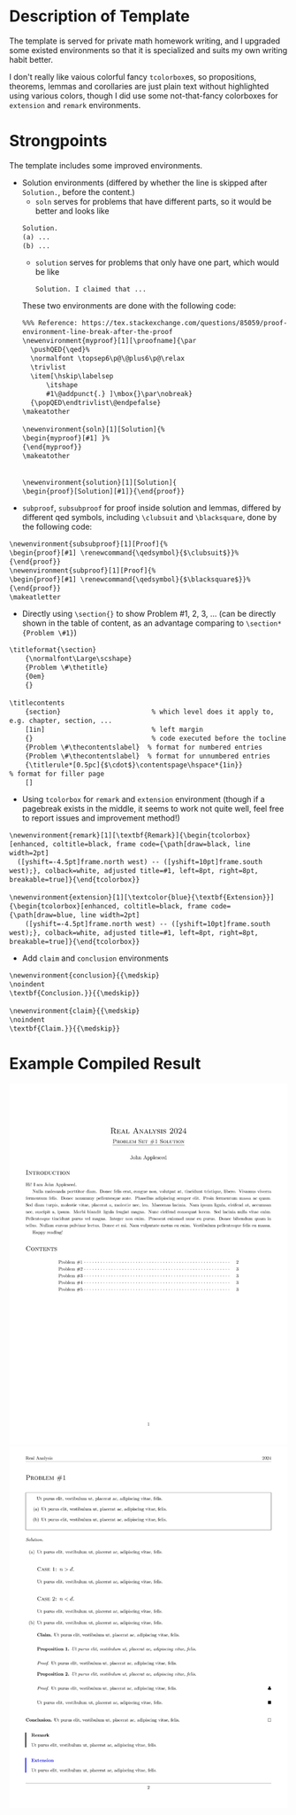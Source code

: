 # Description of Template
The template is served for private math homework writing, and I upgraded some existed environments so that it is specialized and suits my own writing habit better.

I don't really like vaious colorful fancy `tcolorbox`es, so propositions, theorems, lemmas and corollaries are just plain text without highlighted using various colors, though I did use some not-that-fancy colorboxes for `extension` and `remark` environments.

# Strongpoints
The template includes some improved environments.
- Solution environments (differed by whether the line is skipped after `Solution.`, before the content.)
  - `soln` serves for problems that have different parts, so it would be better and looks like
   ```
  Solution.
  (a) ...
  (b) ...
   ```
  - `solution` serves for problems that only have one part, which would be like
    ```
    Solution. I claimed that ...
    ```
  These two environments are done with the following code:
  ```
  %%% Reference: https://tex.stackexchange.com/questions/85059/proof-environment-line-break-after-the-proof
  \newenvironment{myproof}[1][\proofname]{\par
    \pushQED{\qed}%
    \normalfont \topsep6\p@\@plus6\p@\relax
    \trivlist
    \item[\hskip\labelsep
        \itshape
        #1\@addpunct{.} ]\mbox{}\par\nobreak}
    {\popQED\endtrivlist\@endpefalse}
  \makeatother

  \newenvironment{soln}[1][Solution]{%
  \begin{myproof}[#1] }%
  {\end{myproof}}
  \makeatother


  \newenvironment{solution}[1][Solution]{
  \begin{proof}[Solution][#1]}{\end{proof}}
  ```
- `subproof`, `subsubproof` for proof inside solution and lemmas, differed by different qed symbols, including `\clubsuit` and `\blacksquare`, done by the following code:
```
\newenvironment{subsubproof}[1][Proof]{%
\begin{proof}[#1] \renewcommand{\qedsymbol}{$\clubsuit$}}%
{\end{proof}}
\newenvironment{subproof}[1][Proof]{%
\begin{proof}[#1] \renewcommand{\qedsymbol}{$\blacksquare$}}%
{\end{proof}}
\makeatletter
```
- Directly using `\section{}` to show Problem #1, 2, 3, ... (can be directly shown in the table of content, as an advantage comparing to `\section*{Problem \#1}`)
```
\titleformat{\section}
    {\normalfont\Large\scshape}
    {Problem \#\thetitle}
    {0em}
    {}

\titlecontents
    {section}                       % which level does it apply to, e.g. chapter, section, ...
    [1in]                           % left margin
    {}                              % code executed before the tocline
    {Problem \#\thecontentslabel}  % format for numbered entries
    {Problem \#\thecontentslabel}  % format for unnumbered entries
    {\titlerule*[0.5pc]{$\cdot$}\contentspage\hspace*{1in}}                              % format for filler page
    []
```

- Using `tcolorbox` for `remark` and `extension` environment (though if a pagebreak exists in the middle, it seems to work not quite well, feel free to report issues and improvement method!)
```
\newenvironment{remark}[1][\textbf{Remark}]{\begin{tcolorbox}[enhanced, coltitle=black, frame code={\path[draw=black, line width=2pt]
  ([yshift=-4.5pt]frame.north west) -- ([yshift=10pt]frame.south west);}, colback=white, adjusted title=#1, left=8pt, right=8pt, breakable=true]}{\end{tcolorbox}}

\newenvironment{extension}[1][\textcolor{blue}{\textbf{Extension}}]{\begin{tcolorbox}[enhanced, coltitle=black, frame code={\path[draw=blue, line width=2pt]
    ([yshift=-4.5pt]frame.north west) -- ([yshift=10pt]frame.south west);}, colback=white, adjusted title=#1, left=8pt, right=8pt, breakable=true]}{\end{tcolorbox}}
```
- Add `claim` and `conclusion` environments
```
\newenvironment{conclusion}{{\medskip}
\noindent
\textbf{Conclusion.}}{{\medskip}}

\newenvironment{claim}{{\medskip}
\noindent
\textbf{Claim.}}{{\medskip}}
```

# Example Compiled Result
![image](https://github.com/PLASTA0728/Math-Homework-Problem-Set-Template/blob/main/example-page-0001.jpg)
![image](https://github.com/PLASTA0728/Math-Homework-Problem-Set-Template/blob/main/example-page-0002.jpg)
